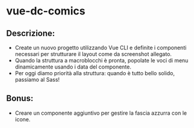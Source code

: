 # vue-dc-comics

## Descrizione:

-   Create un nuovo progetto utilizzando Vue CLI e definite i componenti necessari per strutturare il layout come da screenshot allegato.
-   Quando la struttura a macroblocchi è pronta, popolate le voci di menu dinamicamente usando i data del componente.
-   Per oggi diamo priorità alla struttura: quando è tutto bello solido, passiamo al Sass!

## Bonus:

-   Creare un componente aggiuntivo per gestire la fascia azzurra con le icone.
